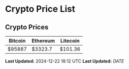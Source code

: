 # Crypto Price List

## Crypto Prices
| Bitcoin | Ethereum | Litecoin |
| ------- | -------- | -------- |
| $95887 | $3323.7 | $101.36 |
**Last Updated:** 2024-12-22 18:12 UTC
**Last Updated:** $DATE$
